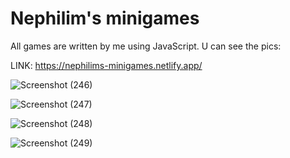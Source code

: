 # Nephilim's minigames

All games are written by me using JavaScript. U can see the pics:

LINK: https://nephilims-minigames.netlify.app/

![Screenshot (246)](https://user-images.githubusercontent.com/105174357/204757827-98128455-aa9e-4361-b4cb-0dcad3129cd6.png)

![Screenshot (247)](https://user-images.githubusercontent.com/105174357/204757878-7ff403bb-db38-455d-9844-ebd9b0e07dc1.png)

![Screenshot (248)](https://user-images.githubusercontent.com/105174357/204757932-21ae71c8-7382-4915-85b6-c65f69540cc5.png)

![Screenshot (249)](https://user-images.githubusercontent.com/105174357/204757952-a536f0d5-bb93-4c80-a1a3-4622c525e444.png)
